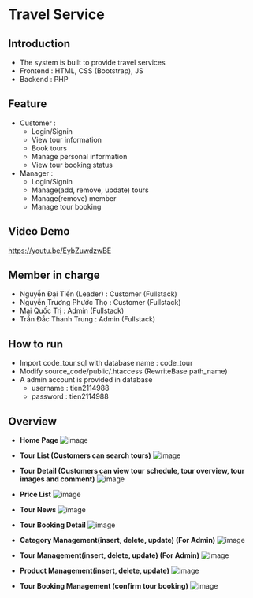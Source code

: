 # Travel Service
## Introduction
- The system is built to provide travel services
- Frontend : HTML, CSS (Bootstrap), JS
- Backend : PHP


## Feature
- Customer : 
  - Login/Signin 
  - View tour information
  - Book tours 
  - Manage personal information
  - View tour booking status 
- Manager :
  - Login/Signin
  - Manage(add, remove, update) tours
  - Manage(remove) member
  - Manage tour booking


## Video Demo
https://youtu.be/EybZuwdzwBE



## Member in charge
- Nguyễn Đại Tiến (Leader) : Customer (Fullstack)
- Nguyễn Trương Phước Thọ : Customer (Fullstack)
- Mai Quốc Trị : Admin (Fullstack)
- Trần Đắc Thanh Trung : Admin (Fullstack)




## How to run
- Import code_tour.sql with database name : code_tour
- Modify source_code/public/.htaccess (RewriteBase path_name)
- A admin account is provided in database
  - username : tien2114988
  - password : tien2114988



## Overview
- **Home Page**
![image](https://github.com/tien2114988/Code-Tour/assets/110327876/76a3d9d4-f278-4781-8144-d7cc4c891d95)


- **Tour List (Customers can search tours)**
![image](https://github.com/tien2114988/Code-Tour/assets/110327876/aee34f03-8ec2-4925-9b54-cd3e648bad76)



- **Tour Detail (Customers can view tour schedule, tour overview, tour images and comment)**
![image](https://github.com/tien2114988/Code-Tour/assets/110327876/01dd2097-5b53-4ae1-a475-628b12f871e7)


- **Price List**
![image](https://github.com/tien2114988/Code-Tour/assets/110327876/4020df96-052a-474f-af4e-4eb00260bfb4)

- **Tour News**
![image](https://github.com/tien2114988/Code-Tour/assets/110327876/419daf9b-2506-4b44-bc17-ade7032fe62d)


- **Tour Booking Detail**
![image](https://github.com/tien2114988/Code-Tour/assets/110327876/b01daef7-c4fb-4070-aeea-eaf4eeae5c1d)


- **Category Management(insert, delete, update) (For Admin)**
![image](https://github.com/tien2114988/Code-Tour/assets/110327876/00b2b0ff-2608-4f1f-a51b-d86a1d006304)



- **Tour Management(insert, delete, update) (For Admin)**
![image](https://github.com/tien2114988/Code-Tour/assets/110327876/711059c0-43b0-45b3-8395-73a8c11d7eaf)


- **Product Management(insert, delete, update)**
![image](https://github.com/tien2114988/Shoe-Shop-Management-System/assets/110327876/ac29e153-5902-471e-8258-83f1b39f711f)

- **Tour Booking Management (confirm tour booking)**
![image](https://github.com/tien2114988/Code-Tour/assets/110327876/717af1d2-8699-47c7-b26b-4419aed92920)




